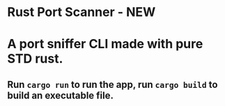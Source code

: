 # Rust Port Scanner - NEW

# A port sniffer CLI made with pure STD rust. 

## Run `cargo run` to run the app, run `cargo build` to build an executable file. 
